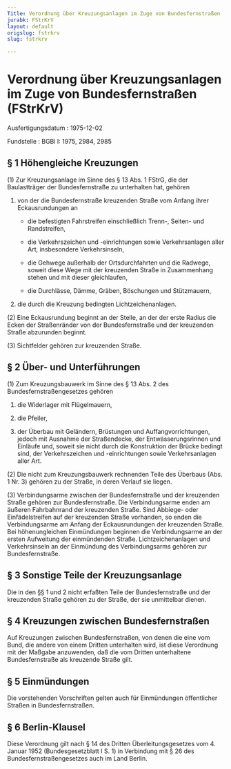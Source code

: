 ```yaml
---
Title: Verordnung über Kreuzungsanlagen im Zuge von Bundesfernstraßen
jurabk: FStrKrV
layout: default
origslug: fstrkrv
slug: fstrkrv

---
```


# Verordnung über Kreuzungsanlagen im Zuge von Bundesfernstraßen (FStrKrV)

Ausfertigungsdatum
:   1975-12-02

Fundstelle
:   BGBl I: 1975, 2984, 2985

## § 1 Höhengleiche Kreuzungen

(1) Zur Kreuzungsanlage im Sinne des § 13 Abs. 1 FStrG, die der
Baulastträger der Bundesfernstraße zu unterhalten hat, gehören

1.  von der die Bundesfernstraße kreuzenden Straße vom Anfang ihrer
    Eckausrundungen an

    -   die befestigten Fahrstreifen einschließlich Trenn-, Seiten- und
        Randstreifen,


    -   die Verkehrszeichen und -einrichtungen sowie Verkehrsanlagen aller
        Art, insbesondere Verkehrsinseln,


    -   die Gehwege außerhalb der Ortsdurchfahrten und die Radwege, soweit
        diese Wege mit der kreuzenden Straße in Zusammenhang stehen und mit
        dieser gleichlaufen,


    -   die Durchlässe, Dämme, Gräben, Böschungen und Stützmauern,





2.  die durch die Kreuzung bedingten Lichtzeichenanlagen.




(2) Eine Eckausrundung beginnt an der Stelle, an der der erste Radius
die Ecken der Straßenränder von der Bundesfernstraße und der
kreuzenden Straße abzurunden beginnt.

(3) Sichtfelder gehören zur kreuzenden Straße.

## § 2 Über- und Unterführungen

(1) Zum Kreuzungsbauwerk im Sinne des § 13 Abs. 2 des
Bundesfernstraßengesetzes gehören

1.  die Widerlager mit Flügelmauern,


2.  die Pfeiler,


3.  der Überbau mit Geländern, Brüstungen und Auffangvorrichtungen, jedoch
    mit Ausnahme der Straßendecke, der Entwässerungsrinnen und Einläufe
    und, soweit sie nicht durch die Konstruktion der Brücke bedingt sind,
    der Verkehrszeichen und -einrichtungen sowie Verkehrsanlagen aller
    Art.




(2) Die nicht zum Kreuzungsbauwerk rechnenden Teile des Überbaus (Abs.
1 Nr. 3) gehören zu der Straße, in deren Verlauf sie liegen.

(3) Verbindungsarme zwischen der Bundesfernstraße und der kreuzenden
Straße gehören zur Bundesfernstraße. Die Verbindungsarme enden am
äußeren Fahrbahnrand der kreuzenden Straße. Sind Abbiege- oder
Einfädelstreifen auf der kreuzenden Straße vorhanden, so enden die
Verbindungsarme am Anfang der Eckausrundungen der kreuzenden Straße.
Bei höhenungleichen Einmündungen beginnen die Verbindungsarme an der
ersten Aufweitung der einmündenden Straße. Lichtzeichenanlagen und
Verkehrsinseln an der Einmündung des Verbindungsarms gehören zur
Bundesfernstraße.

## § 3 Sonstige Teile der Kreuzungsanlage

Die in den §§ 1 und 2 nicht erfaßten Teile der Bundesfernstraße und
der kreuzenden Straße gehören zu der Straße, der sie unmittelbar
dienen.

## § 4 Kreuzungen zwischen Bundesfernstraßen

Auf Kreuzungen zwischen Bundesfernstraßen, von denen die eine vom
Bund, die andere von einem Dritten unterhalten wird, ist diese
Verordnung mit der Maßgabe anzuwenden, daß die vom Dritten
unterhaltene Bundesfernstraße als kreuzende Straße gilt.

## § 5 Einmündungen

Die vorstehenden Vorschriften gelten auch für Einmündungen
öffentlicher Straßen in Bundesfernstraßen.

## § 6 Berlin-Klausel

Diese Verordnung gilt nach § 14 des Dritten Überleitungsgesetzes vom
4\. Januar 1952 (Bundesgesetzblatt I S. 1) in Verbindung mit § 26 des
Bundesfernstraßengesetzes auch im Land Berlin.

